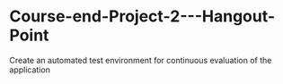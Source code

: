 # Course-end-Project-2---Hangout-Point
Create an automated test environment for continuous evaluation of the application
